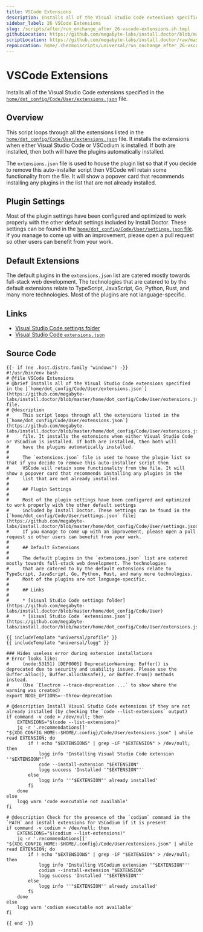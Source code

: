 ```yaml
---
title: VSCode Extensions
description: Installs all of the Visual Studio Code extensions specified in the [`home/dot_config/Code/User/extensions.json`](https://github.com/megabyte-labs/install.doctor/blob/master/home/dot_config/Code/User/extensions.json) file.
sidebar_label: 26 VSCode Extensions
slug: /scripts/after/run_onchange_after_26-vscode-extensions.sh.tmpl
githubLocation: https://github.com/megabyte-labs/install.doctor/blob/master/home/.chezmoiscripts/universal/run_onchange_after_26-vscode-extensions.sh.tmpl
scriptLocation: https://github.com/megabyte-labs/install.doctor/raw/master/home/.chezmoiscripts/universal/run_onchange_after_26-vscode-extensions.sh.tmpl
repoLocation: home/.chezmoiscripts/universal/run_onchange_after_26-vscode-extensions.sh.tmpl
---
```

# VSCode Extensions

Installs all of the Visual Studio Code extensions specified in the [`home/dot_config/Code/User/extensions.json`](https://github.com/megabyte-labs/install.doctor/blob/master/home/dot_config/Code/User/extensions.json) file.

## Overview

This script loops through all the extensions listed in the [`home/dot_config/Code/User/extensions.json`](https://github.com/megabyte-labs/install.doctor/blob/master/home/dot_config/Code/User/extensions.json)
file. It installs the extensions when either Visual Studio Code or VSCodium is installed. If both are installed, then both will
have the plugins automatically installed.

The `extensions.json` file is used to house the plugin list so that if you decide to remove this auto-installer script then
VSCode will retain some functionality from the file. It will show a popover card that recommends installing any plugins in the
list that are not already installed.

## Plugin Settings

Most of the plugin settings have been configured and optimized to work properly with the other default settings
included by Install Doctor. These settings can be found in the [`home/dot_config/Code/User/settings.json` file](https://github.com/megabyte-labs/install.doctor/blob/master/home/dot_config/Code/User/settings.json).
If you manage to come up with an improvement, please open a pull request so other users can benefit from your work.

## Default Extensions

The default plugins in the `extensions.json` list are catered mostly towards full-stack web development. The technologies
that are catered to by the default extensions relate to TypeScript, JavaScript, Go, Python, Rust, and many more technologies.
Most of the plugins are not language-specific.

## Links

* [Visual Studio Code settings folder](https://github.com/megabyte-labs/install.doctor/blob/master/home/dot_config/Code/User)
* [Visual Studio Code `extensions.json`](https://github.com/megabyte-labs/install.doctor/blob/master/home/dot_config/Code/User/extensions.json)



## Source Code

```
{{- if (ne .host.distro.family "windows") -}}
#!/usr/bin/env bash
# @file VSCode Extensions
# @brief Installs all of the Visual Studio Code extensions specified in the [`home/dot_config/Code/User/extensions.json`](https://github.com/megabyte-labs/install.doctor/blob/master/home/dot_config/Code/User/extensions.json) file.
# @description
#     This script loops through all the extensions listed in the [`home/dot_config/Code/User/extensions.json`](https://github.com/megabyte-labs/install.doctor/blob/master/home/dot_config/Code/User/extensions.json)
#     file. It installs the extensions when either Visual Studio Code or VSCodium is installed. If both are installed, then both will
#     have the plugins automatically installed.
#
#     The `extensions.json` file is used to house the plugin list so that if you decide to remove this auto-installer script then
#     VSCode will retain some functionality from the file. It will show a popover card that recommends installing any plugins in the
#     list that are not already installed.
#
#     ## Plugin Settings
#
#     Most of the plugin settings have been configured and optimized to work properly with the other default settings
#     included by Install Doctor. These settings can be found in the [`home/dot_config/Code/User/settings.json` file](https://github.com/megabyte-labs/install.doctor/blob/master/home/dot_config/Code/User/settings.json).
#     If you manage to come up with an improvement, please open a pull request so other users can benefit from your work.
#
#     ## Default Extensions
#
#     The default plugins in the `extensions.json` list are catered mostly towards full-stack web development. The technologies
#     that are catered to by the default extensions relate to TypeScript, JavaScript, Go, Python, Rust, and many more technologies.
#     Most of the plugins are not language-specific.
#
#     ## Links
#
#     * [Visual Studio Code settings folder](https://github.com/megabyte-labs/install.doctor/blob/master/home/dot_config/Code/User)
#     * [Visual Studio Code `extensions.json`](https://github.com/megabyte-labs/install.doctor/blob/master/home/dot_config/Code/User/extensions.json)

{{ includeTemplate "universal/profile" }}
{{ includeTemplate "universal/logg" }}

### Hides useless error during extension installations
# Error looks like:
#     (node:53151) [DEP0005] DeprecationWarning: Buffer() is deprecated due to security and usability issues. Please use the Buffer.alloc(), Buffer.allocUnsafe(), or Buffer.from() methods instead.
#     (Use `Electron --trace-deprecation ...` to show where the warning was created)
export NODE_OPTIONS=--throw-deprecation

# @description Install Visual Studio Code extensions if they are not already installed (by checking the `code --list-extensions` output)
if command -v code > /dev/null; then
    EXTENSIONS="$(code --list-extensions)"
    jq -r '.recommendations[]' "${XDG_CONFIG_HOME:-$HOME/.config}/Code/User/extensions.json" | while read EXTENSION; do
        if ! echo "$EXTENSIONS" | grep -iF "$EXTENSION" > /dev/null; then
            logg info 'Installing Visual Studio Code extension '"$EXTENSION"''
            code --install-extension "$EXTENSION"
            logg success 'Installed '"$EXTENSION"''
        else
            logg info ''"$EXTENSION"' already installed'
        fi
    done
else
    logg warn 'code executable not available'
fi

# @description Check for the presence of the `codium` command in the `PATH` and install extensions for VSCodium if it is present
if command -v codium > /dev/null; then
    EXTENSIONS="$(codium --list-extensions)"
    jq -r '.recommendations[]' "${XDG_CONFIG_HOME:-$HOME/.config}/Code/User/extensions.json" | while read EXTENSION; do
        if ! echo "$EXTENSIONS" | grep -iF "$EXTENSION" > /dev/null; then
            logg info 'Installing VSCodium extension '"$EXTENSION"''
            codium --install-extension "$EXTENSION"
            logg success 'Installed '"$EXTENSION"''
        else
            logg info ''"$EXTENSION"' already installed'
        fi
    done
else
    logg warn 'codium executable not available'
fi

{{ end -}}
```

